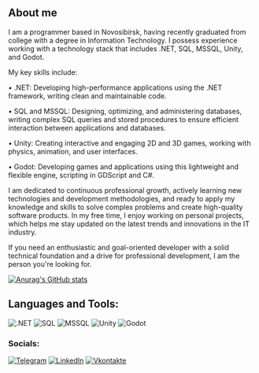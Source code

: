 ## About me


I am a programmer based in Novosibirsk, having recently graduated from college with a degree in Information Technology. I possess experience working with a technology stack that includes .NET, SQL, MSSQL, Unity, and Godot.

My key skills include:

• .NET: Developing high-performance applications using the .NET framework, writing clean and maintainable code.

• SQL and MSSQL: Designing, optimizing, and administering databases, writing complex SQL queries and stored procedures to ensure efficient interaction between applications and databases.

• Unity: Creating interactive and engaging 2D and 3D games, working with physics, animation, and user interfaces.

• Godot: Developing games and applications using this lightweight and flexible engine, scripting in GDScript and C#.


I am dedicated to continuous professional growth, actively learning new technologies and development methodologies, and ready to apply my knowledge and skills to solve complex problems and create high-quality software products. In my free time, I enjoy working on personal projects, which helps me stay updated on the latest trends and innovations in the IT industry.

If you need an enthusiastic and goal-oriented developer with a solid technical foundation and a drive for professional development, I am the person you're looking for.

[![Anurag's GitHub stats](https://github-readme-stats.vercel.app/api?username=PepeDux&show_icons=true&theme=transparent)](https://github.com/PepeDux)

## Languages and Tools:
![.NET](https://img.shields.io/badge/-FRAMEWORK-090909?style=for-the-badge&logo=.NET&logoColor=097CDB)
![SQL](https://img.shields.io/badge/-SQL-090909?style=for-the-badge&logo=SQL&logoColor=F8C52C)
![MSSQL](https://img.shields.io/badge/-MSSQL-090909?style=for-the-badge&logo=MSSQL&logoColor=F88C00)
![Unity](https://img.shields.io/badge/-Unity-090909?style=for-the-badge&logo=Unity&logoColor=E9D54D)
![Godot](https://img.shields.io/badge/-Godot-090909?style=for-the-badge&logo=Godot&logoColor=E5D3FF)


### Socials:
[![Telegram](https://img.shields.io/badge/-Telegram-090909?style=for-the-badge&logo=telegram&logoColor=27A0D9)](https://t.me/AugustWeissenberg)
[![LinkedIn](https://img.shields.io/badge/-LinkedIn-090909?style=for-the-badge&logo=linkedin&logoColor=007BB6)](https://www.linkedin.com/in/роман-витик-90009b218/)
[![Vkontakte](https://img.shields.io/badge/-Vkontakte-090909?style=for-the-badge&logo=Vk&logoColor=4F7DB3)](https://vk.com/august_waissenberg)
<!--
**PepeDux/PepeDux** is a ✨ _special_ ✨ repository because its `README.md` (this file) appears on your GitHub profile.

Here are some ideas to get you started:

- 🔭 I’m currently working on ...
- 🌱 I’m currently learning ...
- 👯 I’m looking to collaborate on ...
- 🤔 I’m looking for help with ...
- 💬 Ask me about ...
- 📫 How to reach me: ...
- 😄 Pronouns: ...
- ⚡ Fun fact: ...
-->
